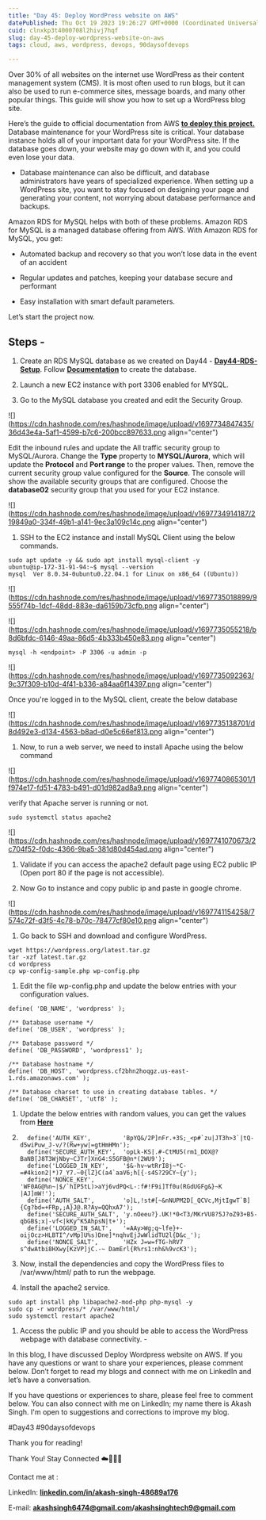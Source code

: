 ```yaml
---
title: "Day 45: Deploy WordPress website on AWS"
datePublished: Thu Oct 19 2023 19:26:27 GMT+0000 (Coordinated Universal Time)
cuid: clnxkp3t4000708l2hivj7hqf
slug: day-45-deploy-wordpress-website-on-aws
tags: cloud, aws, wordpress, devops, 90daysofdevops

---
```


Over 30% of all websites on the internet use WordPress as their content management system (CMS). It is most often used to run blogs, but it can also be used to run e-commerce sites, message boards, and many other popular things. This guide will show you how to set up a WordPress blog site.

Here’s the guide to official documentation from AWS [**to deploy this project.**](https://aws.amazon.com/getting-started/hands-on/deploy-wordpress-with-amazon-rds/)  
Database maintenance for your WordPress site is critical. Your database instance holds all of your important data for your WordPress site. If the database goes down, your website may go down with it, and you could even lose your data.

* Database maintenance can also be difficult, and database administrators have years of specialized experience. When setting up a WordPress site, you want to stay focused on designing your page and generating your content, not worrying about database performance and backups.
    

Amazon RDS for MySQL helps with both of these problems. Amazon RDS for MySQL is a managed database offering from AWS. With Amazon RDS for MySQL, you get:

* Automated backup and recovery so that you won’t lose data in the event of an accident
    
* Regular updates and patches, keeping your database secure and performant
    
* Easy installation with smart default parameters.
    

Let’s start the project now.

## **Steps -**

1. Create an RDS MySQL database as we created on Day44 - [**Day44-RDS-Setup**](https://hashnode.com/post/clnt54wu3000309jw0rwq5apw). Follow [**Documentation**](https://aws.amazon.com/tutorials/deploy-wordpress-with-amazon-rds/module-one/) to create the database.
    
2. Launch a new EC2 instance with port 3306 enabled for MYSQL.
    
3. Go to the MySQL database you created and edit the Security Group.
    

![](https://cdn.hashnode.com/res/hashnode/image/upload/v1697734847435/36d43e4a-5af1-4599-b7c6-200bcc897633.png align="center")

Edit the inbound rules and update the All traffic security group to MySQL/Aurora. Change the **Type** property to **MYSQL/Aurora**, which will update the **Protocol** and **Port range** to the proper values. Then, remove the current security group value configured for the **Source**. The console will show the available security groups that are configured. Choose the **database02** security group that you used for your EC2 instance.

![](https://cdn.hashnode.com/res/hashnode/image/upload/v1697734914187/219849a0-334f-49b1-a141-9ec3a109c14c.png align="center")

1. SSH to the EC2 instance and install MySQL Client using the below commands.
    

```plaintext
sudo apt update -y && sudo apt install mysql-client -y
ubuntu@ip-172-31-91-94:~$ mysql --version
mysql  Ver 8.0.34-0ubuntu0.22.04.1 for Linux on x86_64 ((Ubuntu))
```

![](https://cdn.hashnode.com/res/hashnode/image/upload/v1697735018899/9555f74b-1dcf-48dd-883e-da6159b73cfb.png align="center")

![](https://cdn.hashnode.com/res/hashnode/image/upload/v1697735055218/b8d6bfdc-6146-49aa-86d5-4b333b450e83.png align="center")

```plaintext
mysql -h <endpoint> -P 3306 -u admin -p
```

![](https://cdn.hashnode.com/res/hashnode/image/upload/v1697735092363/9c37f309-b10d-4f41-b336-a84aa6f14397.png align="center")

Once you're logged in to the MySQL client, create the below database

![](https://cdn.hashnode.com/res/hashnode/image/upload/v1697735138701/d8d492e3-d134-4563-b8ad-d0e5c66ef813.png align="center")

1. Now, to run a web server, we need to install Apache using the below command
    

![](https://cdn.hashnode.com/res/hashnode/image/upload/v1697740865301/1f974e17-fd51-4783-b491-d01d982ad8a9.png align="center")

verify that Apache server is running or not.

```plaintext
sudo systemctl status apache2
```

![](https://cdn.hashnode.com/res/hashnode/image/upload/v1697741070673/2c704f52-f0dc-4366-9ba5-381d80d454ad.png align="center")

1. Validate if you can access the apache2 default page using EC2 public IP (Open port 80 if the page is not accessible).
    
2. Now Go to instance and copy public ip and paste in google chrome.
    

![](https://cdn.hashnode.com/res/hashnode/image/upload/v1697741154258/7574c72f-d3f5-4c78-b70c-78477cf80e10.png align="center")

1. Go back to SSH and download and configure WordPress.
    

```plaintext
wget https://wordpress.org/latest.tar.gz
tar -xzf latest.tar.gz
cd wordpress
cp wp-config-sample.php wp-config.php
```

1. Edit the file wp-config.php and update the below entries with your configuration values.
    

```plaintext
define( 'DB_NAME', 'wordpress' );

/** Database username */
define( 'DB_USER', 'wordpress' );

/** Database password */
define( 'DB_PASSWORD', 'wordpress1' );

/** Database hostname */
define( 'DB_HOST', 'wordpress.cf2bhn2hoqgz.us-east-1.rds.amazonaws.com' );

/** Database charset to use in creating database tables. */
define( 'DB_CHARSET', 'utf8' );
```

1. Update the below entries with random values, you can get the values from [**Here**](https://api.wordpress.org/secret-key/1.1/salt/)
    
2. ```plaintext
     define('AUTH_KEY',         'BpYQ&/2P]nFr.+3S;_<p#`zu|JT3h>3`|tQ-d5wiPuw_J-v/?(Rw+yw|=gtHmHMn');
     define('SECURE_AUTH_KEY',  'opLk-KS|.#-CtMU5(rm1_DOX@?BaNB[J8T3WjNby~CJTr]XnG4:S5GFB@n*(2WU9');
     define('LOGGED_IN_KEY',    '$&-hv~wtRrI8j~*C-=#4kion2|*)7_Y7.~0{lZ}C(a4`aaV6;h[{-s4S?29CY~{y');
     define('NONCE_KEY',        'WF0AG@%n~|$/`hIP5tL)>aYj6vdPQ<L-:f#!F9i]Tf0u(RGdUGFg&}~K |AJ]mW!');
     define('AUTH_SALT',        'o]L,!st#[~&nNUPM2D[_QCVc,MjtIgwT`B]{Cg?bd=+FRp,;A}J@.R?Ay=QQhxA7');
     define('SECURE_AUTH_SALT', 'y.nOeeu?}.UK!*0<T3/MKrVU8?5J?oZ93+B5-qbGB$;x|-vf<|kKy^K5AhpsN|t+');
     define('LOGGED_IN_SALT',   '=AAy>Wg;q~lfe}+-oijOcz>HLBTI^/vMp]U%s)Dne]*nqhvEjJwWlidTU2l{D&c_');
     define('NONCE_SALT',       'HZx J=w=fTG-hRV7 s^dwAtbi8HXwy[KzVP]jC.-~ DamErl{R%rs1:nh&%9vcK3');
    ```
    
3. Now, install the dependencies and copy the WordPress files to /var/www/html/ path to run the webpage.
    
4. Install the apache2 service.
    

```plaintext
sudo apt install php libapache2-mod-php php-mysql -y
sudo cp -r wordpress/* /var/www/html/
sudo systemctl restart apache2
```

1. Access the public IP and you should be able to access the WordPress webpage with database connectivity. -
    

In this blog, I have discussed Deploy Wordpress website on AWS. If you have any questions or want to share your experiences, please comment below. Don’t forget to read my blogs and connect with me on LinkedIn and let’s have a conversation.

If you have questions or experiences to share, please feel free to comment below. You can also connect with me on LinkedIn; my name there is Akash Singh. I'm open to suggestions and corrections to improve my blog.

#Day43 #90daysofdevops

Thank you for reading!

Thank You! Stay Connected ☁️👩‍💻🌈

Contact me at :

LinkedIn: [**linkedin.com/in/akash-singh-48689a176**](http://linkedin.com/in/akash-singh-48689a176)

E-mail: [**akashsingh6474@gmail.com**](mailto:akashsingh6474@gmail.com)**/**[**akashsinghtech9@gmail.com**](mailto:akashsinghtech9@gmail.com)